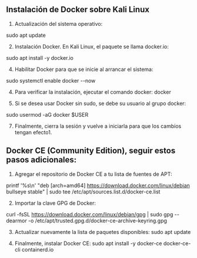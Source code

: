 
## Instalación de Docker sobre Kali Linux

1.	Actualización del sistema operativo:

sudo apt update

2.	Instalación Docker. En Kali Linux, el paquete se llama docker.io:
   
sudo apt install -y docker.io

4.	Habilitar Docker para que se inicie al arrancar el sistema:

sudo systemctl enable docker --now

4.	Para verificar la instalación, ejecutar el comando docker:
docker

5.	Si se desea usar Docker sin sudo, se debe su usuario al grupo docker:
   
sudo usermod -aG docker $USER

7.	Finalmente, cierra la sesión y vuelve a iniciarla para que los cambios tengan efecto1.

## Docker CE (Community Edition), seguir estos pasos adicionales:

1.	Agregar el repositorio de Docker CE a tu lista de fuentes de APT:

printf '%s\\n' "deb [arch=amd64] https://download.docker.com/linux/debian bullseye stable" | sudo tee /etc/apt/sources.list.d/docker-ce.list

2.	Importar la clave GPG de Docker:

curl -fsSL https://download.docker.com/linux/debian/gpg | sudo gpg --dearmor -o /etc/apt/trusted.gpg.d/docker-ce-archive-keyring.gpg

3.	Actualizar nuevamente la lista de paquetes disponibles:
sudo apt update

4.	Finalmente, instalar Docker CE:
sudo apt install -y docker-ce docker-ce-cli containerd.io

